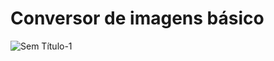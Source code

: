 # Conversor de imagens básico
![Sem Título-1](https://user-images.githubusercontent.com/56093981/117729030-9ebdad00-b1c0-11eb-9c78-62b53078cd29.jpg)

